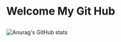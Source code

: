 # Welcome My Git Hub
## 
### 
![Anurag's GitHub stats](https://github-readme-stats.vercel.app/api?username=biabamroi&show_icons=true&theme=graywhite)
